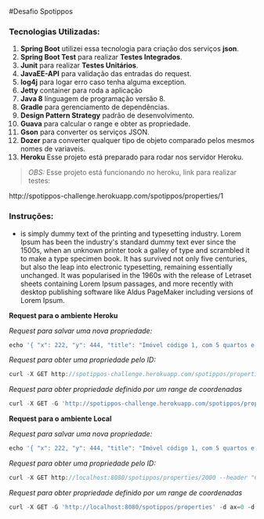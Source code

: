 #Desafio Spotippos

### Tecnologias Utilizadas:
1.  **Spring Boot** utilizei essa tecnologia para criação dos serviços **json**.
2.  **Spring Boot Test** para realizar  **Testes Integrados**.
3.  **Junit** para realizar **Testes Unitários**.
4.  **JavaEE-API** para validação das entradas do request.
5.  **log4j** para logar erro caso tenha alguma exception.
6.  **Jetty** container para roda a aplicação
7.  **Java 8** línguagem de programação versão 8.
8.  **Gradle** para gerenciamento de dependências.
9.  **Design Pattern Strategy** padrão de desenvolvimento.
10.  **Guava** para calcular o range e obter as propriedade.
11. **Gson** para converter os serviços JSON.
12. **Dozer** para converter qualquer tipo de objeto comparado pelos mesmos nomes de variaveis.
13. **Heroku** Esse projeto está preparado para rodar nos servidor Heroku.


>_OBS:_ Esse projeto está funcionando no heroku, link para realizar testes:
<p>http://spotippos-challenge.herokuapp.com/spotippos/properties/1

### Instruções:

* is simply dummy text of the printing and typesetting industry. Lorem Ipsum has been the industry's standard dummy text ever since the 1500s, when an unknown printer took a galley of type and scrambled it to make a type specimen book. It has survived not only five centuries, but also the leap into electronic typesetting, remaining essentially unchanged. It was popularised in the 1960s with the release of Letraset sheets containing Lorem Ipsum passages, and more recently with desktop publishing software like Aldus PageMaker including versions of Lorem Ipsum.

**Request para o ambiente Heroku**

_Request para salvar uma nova propriedade:_
```javascript
echo '{ "x": 222, "y": 444, "title": "Imóvel código 1, com 5 quartos e 4 banheiros", "price": 1250000,  "description": "Lorem ipsum dolor sit amet, consectetur adipiscing elit.",  "beds": 4,  "baths": 3,  "squareMeters": 210}' | curl -X POST -d @- http://spotippos-challenge.herokuapp.com/spotippos/properties --header "Content-Type:application/json"
```

_Request para obter uma propriedade pelo ID:_
```javascript
curl -X GET http://spotippos-challenge.herokuapp.com/spotippos/properties/2000 --header "Content-Type:application/json"
```

_Request para obter propriedade definido por um range de coordenadas_
```javascript
curl -X GET -G 'http://spotippos-challenge.herokuapp.com/spotippos/properties' -d ax=0 -d ay=500 -d bx=600 -d by=1000
```

**Request para o ambiente Local**

_Request para salvar uma nova propriedade:_
```javascript
echo '{ "x": 222, "y": 444, "title": "Imóvel código 1, com 5 quartos e 4 banheiros", "price": 1250000,  "description": "Lorem ipsum dolor sit amet, consectetur adipiscing elit.",  "beds": 4,  "baths": 3,  "squareMeters": 210}' | curl -X POST -d @- http://localhost:8080/spotippos/properties --header "Content-Type:application/json"
```

_Request para obter uma propriedade pelo ID:_
```javascript
curl -X GET http://localhost:8080/spotippos/properties/2000 --header "Content-Type:application/json"
```

_Request para obter propriedade definido por um range de coordenadas_
```javascript
curl -X GET -G 'http://localhost:8080/spotippos/properties' -d ax=0 -d ay=500 -d bx=600 -d by=1000
```
